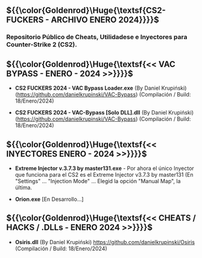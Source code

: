 ## ${{\color{Goldenrod}\Huge{\textsf{CS2-FUCKERS - ARCHIVO ENERO 2024}}}}\$ 
### Repositorio Público de Cheats, Utilidadese e Inyectores para Counter-Strike 2 (CS2).

## ${{\color{Goldenrod}\Huge{\textsf{<< VAC BYPASS - ENERO - 2024 >>}}}}\$
- **CS2 FUCKERS 2024 - VAC Bypass Loader.exe** (By Daniel Krupiński) (https://github.com/danielkrupinski/VAC-Bypass)
(Compilación / Build: 18/Enero/2024)

- **CS2 FUCKERS 2024 - VAC-Bypass [Solo DLL].dll** (By Daniel Krupiński) (https://github.com/danielkrupinski/VAC-Bypass)
(Compilación / Build: 18/Enero/2024)

## ${{\color{Goldenrod}\Huge{\textsf{<< INYECTORES ENERO - 2024 >>}}}}\$ 
- **Extreme Injector v.3.7.3 by master131.exe** - Por ahora el único Inyector que funciona para el CS2 es el Extreme Injector v3.7.3 by master131 (En "Settings" ... "Injection Mode" ... Elegid la opción "Manual Map", la última.

- **Orion.exe** [En Desarrollo...]
 
## ${{\color{Goldenrod}\Huge{\textsf{<< CHEATS / HACKS / .DLLs - ENERO 2024 >>}}}}\$ 
- **Osiris.dll** (By Daniel Krupiński) https://github.com/danielkrupinski/Osiris (Compilación / Build: 18/Enero/2024)
